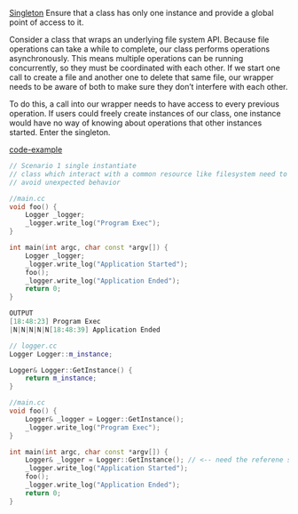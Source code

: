 [Singleton](https://gameprogrammingpatterns.com/singleton.html) Ensure that a class has only one instance and provide a global point of access to it.

Consider a class that wraps an underlying file system API. Because file operations can take a while to complete, our class performs operations asynchronously. This means multiple operations can be running concurrently, so they must be coordinated with each other. If we start one call to create a file and another one to delete that same file, our wrapper needs to be aware of both to make sure they don’t interfere with each other.

To do this, a call into our wrapper needs to have access to every previous operation. If users could freely create instances of our class, one instance would have no way of knowing about operations that other instances started. Enter the singleton.

[code-example](https://github.com/shash-786/Learning/tree/main/design-patterns/singleton)

```cpp
// Scenario 1 single instantiate
// class which interact with a common resource like filesystem need to be instantiated once to
// avoid unexpected behavior

//main.cc
void foo() {
    Logger _logger;
    _logger.write_log("Program Exec");
}

int main(int argc, char const *argv[]) {
    Logger _logger;
    _logger.write_log("Application Started");
    foo();
    _logger.write_log("Application Ended");
    return 0;
}

OUTPUT
[18:48:23] Program Exec 
|N|N|N|N|N       [18:48:39] Application Ended 

// logger.cc
Logger Logger::m_instance;

Logger& Logger::GetInstance() {
    return m_instance;
}

//main.cc
void foo() {
    Logger& _logger = Logger::GetInstance();
    _logger.write_log("Program Exec");
}

int main(int argc, char const *argv[]) {
    Logger& _logger = Logger::GetInstance(); // <-- need the referene symbol otherwise a copy is created and in foo the f_ptr is released resulting in double free and bad write in application ended
    _logger.write_log("Application Started");
    foo();
    _logger.write_log("Application Ended");
    return 0;
}


```
